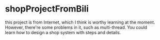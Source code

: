 # shopProjectFromBili
this project is from Internet, which I think is worthy learning at the moment.
However, there're some problems in it, such as multi-thread.
You could learn how to design a shop system with steps and details.
